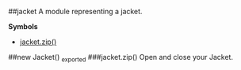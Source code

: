 <a name="module_jacket"></a>
##jacket
A module representing a jacket.

**Symbols**

* [jacket.zip()](#module_jacket#zip)

<a name="module_jacket"></a>
##new Jacket() <sub>exported</sub>
<a name="module_jacket#zip"></a>
###jacket.zip()
Open and close your Jacket.

